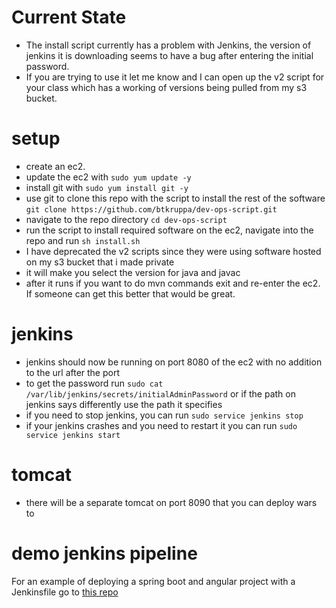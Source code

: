 
# Current State
* The install script currently has a problem with Jenkins, the version of jenkins it is downloading seems to have a bug after entering the initial password.
* If you are trying to use it let me know and I can open up the v2 script for your class which has a working of versions being pulled from my s3 bucket.
# setup
* create an ec2.  
* update the ec2 with `sudo yum update -y`  
* install git with `sudo yum install git -y`  
* use git to clone this repo with the script to install the rest of the software `git clone https://github.com/btkruppa/dev-ops-script.git`  
* navigate to the repo directory `cd dev-ops-script`
* run the script to install required software on the ec2, navigate into the repo and run `sh install.sh`
* I have deprecated the v2 scripts since they were using software hosted on my s3 bucket that i made private
* it will make you select the version for java and javac
* after it runs if you want to do mvn commands exit and re-enter the ec2. If someone can get this better that would be great.
# jenkins
* jenkins should now be running on port 8080 of the ec2 with no addition to the url after the port
* to get the password run `sudo cat /var/lib/jenkins/secrets/initialAdminPassword` or if the path on jenkins says differently use the path it specifies
* if you need to stop jenkins, you can run `sudo service jenkins stop`
* if your jenkins crashes and you need to restart it you can run `sudo service jenkins start`
# tomcat
* there will be a separate tomcat on port 8090 that you can deploy wars to

# demo jenkins pipeline
For an example of deploying a spring boot and angular project with a Jenkinsfile go to [this repo](https://github.com/btkruppa/angular-spring-boo-dev-ops)
